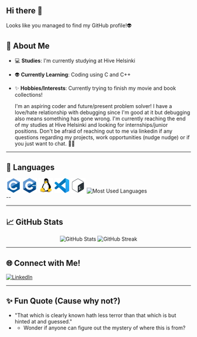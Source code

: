 ## Hi there 👋
Looks like you managed to find my GitHub profile!👽

## 🌟 About Me

- 💻 **Studies**: I'm currently studying at Hive Helsinki
- 👽 **Currently Learning**: Coding using C and C++
- ✨ **Hobbies/Interests**: Currently trying to finish my movie and book collections!

  I'm an aspiring coder and future/present problem solver! I have a love/hate relationship with debugging since I'm good at it but debugging also means something has gone wrong.
  I'm currently reaching the end of my studies at Hive Helsinki and looking for internships/junior positions. Don't be afraid of reaching
  out to me via linkedin if any questions regarding my projects, work opportunities (nudge nudge) or if you just want to chat. 👩‍🚀

---

## 🔧 Languages 

<div>
  <img src="https://github.com/devicons/devicon/blob/master/icons/c/c-original.svg" title="C" **alt="C" width="40" height="40"/>
  <img src="https://github.com/devicons/devicon/blob/master/icons/cplusplus/cplusplus-original.svg" title="C" **alt="C" width="40" height="40"/>
  <img src="https://github.com/devicons/devicon/blob/master/icons/linux/linux-original.svg" title="C" **alt="C" width="40" height="40"/>
  <img src="https://github.com/devicons/devicon/blob/master/icons/vscode/vscode-original.svg" title="C" **alt="C" width="40" height="40"/>
  <img src="https://github.com/devicons/devicon/blob/master/icons/bash/bash-original.svg" title="Bash" **alt="Bash" width="40" height="40"/>
  <img src="https://github-readme-stats.vercel.app/api/top-langs/?username=staskine&layout=compact&theme=tokyonight" alt="Most Used Languages" />
</div>
--


---

## 📈 GitHub Stats

<div align="center">
  <img src="https://github-readme-stats.vercel.app/api?username=staskine&show_icons=true&theme=tokyonight&card_width=350" alt="GitHub Stats" />
  <img src="https://github-readme-streak-stats.herokuapp.com/?user=staskine&theme=tokyonight&card_width=350" alt="GitHub Streak" />
</div>


---

## 🌐 Connect with Me!
[![LinkedIn](https://img.shields.io/badge/-LinkedIn-0077B5?style=flat-square&logo=linkedin&logoColor=white)](https://www.linkedin.com/in/sahra-taskinen-15314830b/)

---

## ✨ Fun Quote (Cause why not?)
- "That which is clearly known hath less terror than that which is but hinted at and guessed."
- - Wonder if anyone can figure out the mystery of where this is from?
